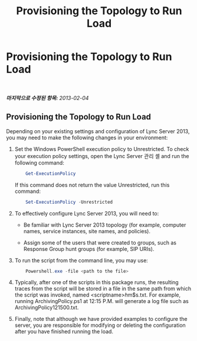 ﻿---
title: Provisioning the Topology to Run Load
TOCTitle: Provisioning the Topology to Run Load
ms:assetid: 6fba03df-3914-4d2a-8208-e252ad993aff
ms:mtpsurl: https://technet.microsoft.com/ko-kr/library/JJ945598(v=OCS.15)
ms:contentKeyID: 52057016
ms.date: 06/25/2014
mtps_version: v=OCS.15
ms.translationtype: HT
---

# Provisioning the Topology to Run Load

 

_**마지막으로 수정된 항목:** 2013-02-04_

## Provisioning the Topology to Run Load

Depending on your existing settings and configuration of Lync Server 2013, you may need to make the following changes in your environment:

1.  Set the Windows PowerShell execution policy to Unrestricted. To check your execution policy settings, open the Lync Server 관리 셸 and run the following command:
    ```PowerShell
        Get-ExecutionPolicy
    ```
    If this command does not return the value Unrestricted, run this command:
    ```PowerShell
        Set-ExecutionPolicy -Unrestricted
    ```
2.  To effectively configure Lync Server 2013, you will need to:
    
      - Be familiar with Lync Server 2013 topology (for example, computer names, service instances, site names, and policies).
    
      - Assign some of the users that were created to groups, such as Response Group hunt groups (for example, SIP URIs).

3.  To run the script from the command line, you may use:
    ```PowerShell
        Powershell.exe -file <path to the file>
    ```
4.  Typically, after one of the scripts in this package runs, the resulting traces from the script will be stored in a file in the same path from which the script was invoked, named \<scriptname\>$h$m$s.txt. For example, running ArchivingPolicy.ps1 at 12:15 P.M. will generate a log file such as ArchivingPolicy121500.txt.

5.  Finally, note that although we have provided examples to configure the server, you are responsible for modifying or deleting the configuration after you have finished running the load.

